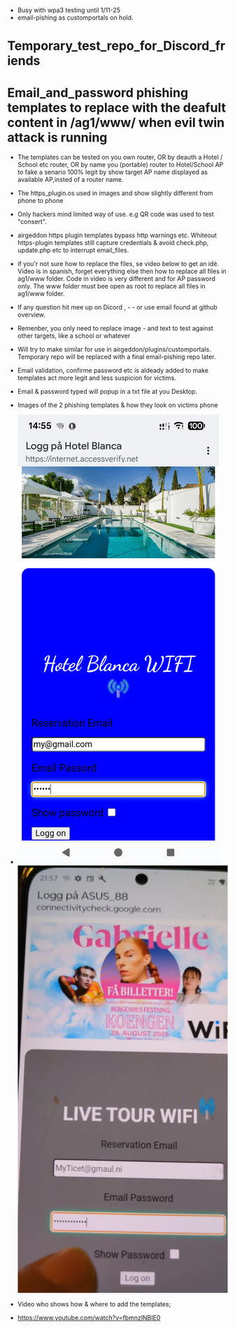 - Busy with wpa3 testing until 1/11-25
- email-pishing as customportals on hold.
# Temporary_test_repo_for_Discord_friends
# Email_and_password phishing templates to replace  with the deafult content in /ag1/www/ when evil twin attack is running
- The templates can be tested on you own router, OR by deauth a Hotel / School etc router, OR by name you (portable) router to Hotel/School AP to fake a senario 100% legit by show target AP name displayed as available AP,insted of a router name.
- The https_plugin.os used in images and show slightly different from phone to phone
- Only hackers mind limited way of use.
  e.g  QR code was used to test "consert".
- airgeddon https plugin  templates bypass http warnings etc. Whiteout https-plugin templates still capture credentials & avoid check.php, update.php etc to interrupt email_files.
- if you'r not sure how to replace the files, se video below to get an idé.
Video is in spanish, forget everything    else then how to replace all files in ag1/www folder. Code in video is very different and for AP password only.
 The www folder must bee open as root to replace all files in ag1/www folder.
- If any question hit mee up on Dicord , - - or use email found at github overview.
- Remenber, you only need to replace image - and text to test against other targets,    like a school or whatever
- Will try to make similar for use in          airgeddon/plugins/customportals.
  Temporary repo will be replaced with a final email-pishing repo later.
- Email validation, confirme password etc is aldeady added to make templates act more legit and less suspicion for victims.
- Email & password typed will popup in a  txt file at you Desktop.
- Images of the 2 phishing templates & how they look on victims phone
- ![Hotel Image](Screenshot_20251018-145557.png)   ![Concert Image](concert.jpeg)

 - Video who shows how & where to add the templates;
- https://www.youtube.com/watch?v=fbmnzlNBIE0

